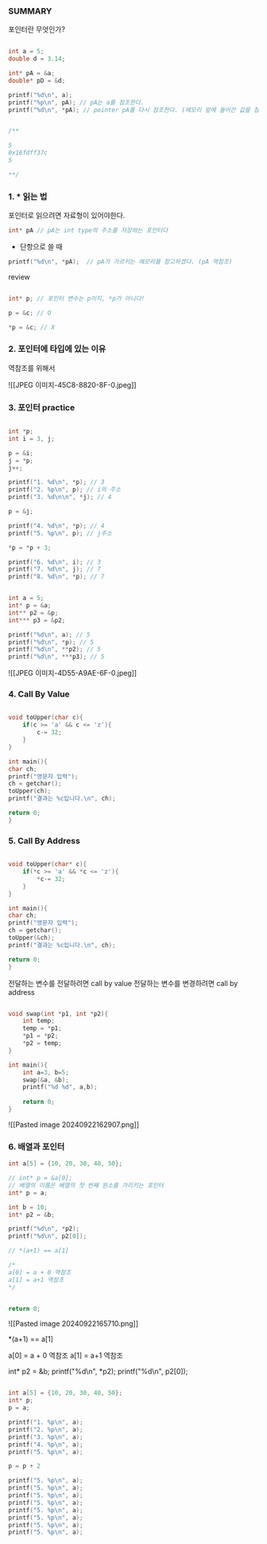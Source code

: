 
### SUMMARY
포인터란 무엇인가?


```cpp

int a = 5;
double d = 3.14;

int* pA = &a;
double* pD = &d;

printf("%d\n", a); 
printf("%p\n", pA); // pA는 a를 참조한다.
printf("%d\n", *pA); // pointer pA를 다시 참조한다. (메모리 앞에 들어간 값을 참조한다.)


/**

5
0x16fdff37c
5

**/
```



### 1. * 읽는 법

포인터로 읽으려면 자료형이 있어야한다.
```cpp
int* pA // pA는 int type의 주소를 저장하는 포인터다

```


* 단항으로 쓸 때
```cpp
printf("%d\n", *pA);  // pA가 가르키는 메모리를 참고하겠다. (pA 역참조)

```

review
```cpp

int* p; // 포인터 변수는 p이지, *p가 아니다!

p = &c; // O

*p = &c; // X

```

### 2. 포인터에 타입에 있는 이유
역참조를 위해서

![[JPEG 이미지-45C8-8820-8F-0.jpeg]]

### 3. 포인터 practice

```cpp

int *p;
int i = 3, j;

p = &i;
j = *p;
j++;

printf("1. %d\n", *p); // 3
printf("2. %p\n", p); // i의 주소
printf("3. %d\n\n", *j); // 4

p = &j;

printf("4. %d\n", *p); // 4
printf("5. %p\n", p); // j주소

*p = *p + 3;

printf("6. %d\n", i); // 3
printf("7. %d\n", j); // 7
printf("8. %d\n", *p); // 7
```



```cpp

int a = 5;
int* p = &a;
int** p2 = &p;
int*** p3 = &p2;

printf("%d\n", a); // 5
printf("%d\n", *p); // 5
printf("%d\n", **p2); // 5
printf("%d\n", ***p3); // 5

```

![[JPEG 이미지-4D55-A9AE-6F-0.jpeg]]

### 4. Call By Value

```cpp

void toUpper(char c){
	if(c >= 'a' && c <= 'z'){
		c-= 32;
	}
}

int main(){
char ch;
printf("영문자 입력");
ch = getchar();
toUpper(ch);
printf("결과는 %c입니다.\n", ch);

return 0;
}

```

### 5. Call By Address 

```cpp

void toUpper(char* c){
	if(*c >= 'a' && *c <= 'z'){
		*c-= 32;
	}
}

int main(){
char ch;
printf("영문자 입력");
ch = getchar();
toUpper(&ch);
printf("결과는 %c입니다.\n", ch);

return 0;
}


```

전달하는 변수를 전달하려면 call by value
전달하는 변수를 변경하려면 call by address

```cpp

void swap(int *p1, int *p2){
	int temp;
	temp = *p1;
	*p1 = *p2;
	*p2 = temp;
}

int main(){
	int a=3, b=5;
	swap(&a, &b);
	printf("%d %d", a,b);
	
	return 0;
}

```

![[Pasted image 20240922162907.png]]

### 6. 배열과 포인터
```cpp
int a[5] = {10, 20, 30, 40, 50};

// int* p = &a[0];
// 배열의 이름은 배열의 첫 번째 원소를 가리키는 포인터
int* p = a;

int b = 10;
int* p2 = &b;

printf("%d\n", *p2);
printf("%d\n", p2[0]);

// *(a+1) == a[1]

/*
a[0] = a + 0 역참조
a[1] = a+1 역참조
*/


return 0;
```


![[Pasted image 20240922165710.png]]


*(a+1) == a[1]

a[0] = a + 0 역참조
a[1] = a+1 역참조



int* p2 = &b;
printf("%d\n", *p2);
printf("%d\n", p2[0]);


```cpp

int a[5] = {10, 20, 30, 40, 50};
int* p;
p = a;

printf("1. %p\n", a);
printf("2. %p\n", a);
printf("3. %p\n", a);
printf("4. %p\n", a);
printf("5. %p\n", a);

p = p + 2

printf("5. %p\n", a);
printf("5. %p\n", a);
printf("5. %p\n", a);
printf("5. %p\n", a);
printf("5. %p\n", a);
printf("5. %p\n", a);
printf("5. %p\n", a);
printf("5. %p\n", a);

```